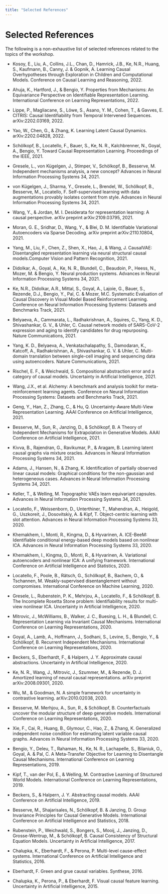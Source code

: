 ```yaml
---
title: "Selected References"
---
```


# Selected References

The following is a non-exhaustive list of selected references related to the topics of the workshop.

* Kosoy, E., Liu, A., Collins, J.L., Chan, D., Hamrick, J.B., Ke, N.R., Huang, S., Kaufmann, B., Canny, J. & Gopnik, A. Learning Causal Overhypotheses through Exploration in Children and Computational Models. Conference on Causal Learning and Reasoning, 2022.

* Ahuja, K., Hartford, J., & Bengio, Y. Properties from Mechanisms: An Equivariance Perspective on Identifiable Representation Learning. International Conference on Learning Representations, 2022.

* Lippe, P., Magliacane, S., Löwe, S., Asano, Y. M., Cohen, T., & Gavves, E. CITRIS: Causal Identifiability from Temporal Intervened Sequences. arXiv:2202.03169, 2022.

* Yao, W., Chen, G., & Zhang, K. Learning Latent Causal Dynamics. arXiv:2202.04828, 2022.

* Schölkopf, B., Locatello, F., Bauer, S., Ke, N. R., Kalchbrenner, N., Goyal, A., Bengio, Y. Toward Causal Representation Learning. Proceedings of the IEEE, 2021.

* Gresele, L., von Kügelgen, J., Stimper, V., Schölkopf, B., Besserve, M. Independent mechanisms analysis, a new concept? Advances in Neural Information Processing Systems 34, 2021.

* von Kügelgen, J., Sharma, Y., Gresele, L., Brendel, W., Schölkopf, B., Besserve, M., Locatello, F. Self-supervised learning with data augmentations provably isolates content from style. Advances in Neural Information Processing Systems 34, 2021.

* Wang, Y., & Jordan, M. I. Desiderata for representation learning: A causal perspective. arXiv preprint arXiv:2109.03795, 2021.

* Moran, G. E., Sridhar, D., Wang, Y., & Blei, D. M. Identifiable Variational Autoencoders via Sparse Decoding. arXiv preprint arXiv:2110.10804, 2021.

* Yang, M., Liu, F., Chen, Z., Shen, X., Hao, J., & Wang, J. CausalVAE: Disentangled representation learning via neural structural causal models.Computer Vision and Pattern Recognition, 2021.

* Didolkar, A., Goyal, A., Ke, N. R., Blundell, C., Beaudoin, P., Heess, N., Mozer, M. & Bengio, Y. Neural production systems. Advances in Neural Information Processing Systems 34, 2021.

* Ke, N.R., Didolkar, A.R., Mittal, S., Goyal, A., Lajoie, G., Bauer, S., Rezende, D.J., Bengio, Y., Pal, C. & Mozer, M.C. Systematic Evaluation of Causal Discovery in Visual Model Based Reinforcement Learning. Conference on Neural Information Processing Systems: Datasets and Benchmarks Track, 2021.

* Belyaeva, A., Cammarata, L., Radhakrishnan, A., Squires, C., Yang, K. D., Shivashankar, G. V., &  Uhler, C. Causal network models of SARS-CoV-2 expression and aging to identify candidates for drug repurposing. Nature Communications, 2021.

* Yang, K. D., Belyaeva, A., Venkatachalapathy, S., Damodaran, K., Katcoff, A., Radhakrishnan, A., Shivashankar, G. V. & Uhler, C. Multi-domain translation between single-cell imaging and sequencing data using autoencoders. Nature Communications, 2021.

* Rischel, E. F., & Weichwald, S. Compositional abstraction error and a category of causal models. Uncertainty in Artificial Intelligence, 2021.

* Wang, J.X., et al. Alchemy: A benchmark and analysis toolkit for meta-reinforcement learning agents. Conference on Neural Information Processing Systems: Datasets and Benchmarks Track, 2021.

* Geng, Y., Han, Z., Zhang, C., & Hu, Q. Uncertainty-Aware Multi-View Representation Learning. AAAI Conference on Artificial Intelligence, 2021.

* Besserve, M., Sun, R., Janzing, D., & Schölkopf, B. A Theory of Independent Mechanisms for Extrapolation in Generative Models. AAAI Conference on Artificial Intelligence, 2021.

* Kivva, B., Rajendran, G., Ravikumar, P., & Aragam, B. Learning latent causal graphs via mixture oracles. Advances in Neural Information Processing Systems 34, 2021.

* Adams, J., Hansen, N., & Zhang, K. Identification of partially observed linear causal models: Graphical conditions for the non-gaussian and heterogeneous cases. Advances in Neural Information Processing Systems 34, 2021.

* Keller, T., & Welling, M. Topographic VAEs learn equivariant capsules. Advances in Neural Information Processing Systems 34, 2021.

* Locatello, F., Weissenborn, D., Unterthiner, T., Mahendran, A., Heigold, G., Uszkoreit, J., Dosovitskiy, A. & Kipf, T. Object-centric learning with slot attention. Advances in Neural Information Processing Systems 33, 2020.

* Khemakhem, I., Monti, R., Kingma, D., & Hyvarinen, A. ICE-BeeM: Identifiable conditional energy-based deep models based on nonlinear ICA. Advances in Neural Information Processing Systems 33, 2020.

* Khemakhem, I., Kingma, D., Monti, R., & Hyvarinen, A. Variational autoencoders and nonlinear ICA: A unifying framework. International Conference on Artificial Intelligence and Statistics, 2020.

* Locatello, F., Poole, B., Rätsch, G., Schölkopf, B., Bachem, O., & Tschannen, M. Weakly-supervised disentanglement without compromises. International Conference on Machine Learning, 2020.

* Gresele, L., Rubenstein, P. K., Mehrjou, A., Locatello, F., & Schölkopf, B. The Incomplete Rosetta Stone problem: Identifiability results for multi-view nonlinear ICA. Uncertainty in Artificial Intelligence, 2020.

* Mitrovic, J., McWilliams, B., Walker, J. C., Buesing, L. H., & Blundell, C. Representation Learning via Invariant Causal Mechanisms. International Conference on Learning Representations, 2020.

* Goyal, A., Lamb, A., Hoffmann, J., Sodhani, S., Levine, S., Bengio, Y., & Schölkopf, B. Recurrent Independent Mechanisms. International Conference on Learning Representations, 2020.

* Beckers, S., Eberhardt, F., & Halpern, J. Y. Approximate causal abstractions. Uncertainty in Artificial Intelligence, 2020.

* Ke, N. R., Wang, J., Mitrovic, J., Szummer, M., & Rezende, D. J. Amortized learning of neural causal representations. arXiv preprint arXiv:2008.09301, 2020.

* Wu, M., & Goodman, N. A simple framework for uncertainty in contrastive learning. arXiv:2010.02038, 2020.

* Besserve, M. Merhjou, A., Sun, R., & Schölkopf, B. Counterfactuals uncover the modular structure of deep generative models. International Conference on Learning Representations, 2020.

* Xie, F., Cai, R., Huang, B., Glymour, C., Hao, Z., & Zhang, K. Generalized independent noise condition for estimating latent variable causal graphs. Advances in Neural Information Processing Systems 33, 2020.

* Bengio, Y., Deleu, T., Rahaman, N., Ke, N. R., Lachapelle, S., Bilaniuk, O., Goyal, A. & Pal, C. A Meta-Transfer Objective for Learning to Disentangle Causal Mechanisms. International Conference on Learning Representations, 2019.

* Kipf, T., van der Pol, E., & Welling, M. Contrastive Learning of Structured World Models. International Conference on Learning Representations, 2019.

* Beckers, S., & Halpern, J. Y. Abstracting causal models. AAAI Conference on Artificial Intelligence, 2019.

* Besserve, M., Shajarisales, N., Schölkopf, B. & Janzing, D. Group Invariance Principles for Causal Generative Models. International Conference on Artificial Intelligence and Statistics, 2018.

* Rubenstein, P., Weichwald, S., Bongers, S., Mooij, J., Janzing, D., Grosse-Wentrup, M., & Schölkopf, B. Causal Consistency of Structural Equation Models. Uncertainty in Artificial Intelligence, 2017.

* Chalupka, K., Eberhardt, F., & Perona, P. Multi-level cause-effect systems. International Conference on Artificial Intelligence and Statistics, 2016.

* Eberhardt, F. Green and grue causal variables. Synthese, 2016.

* Chalupka, K., Perona, P., & Eberhardt, F. Visual causal feature learning. Uncertainty in Artificial Intelligence, 2015.
